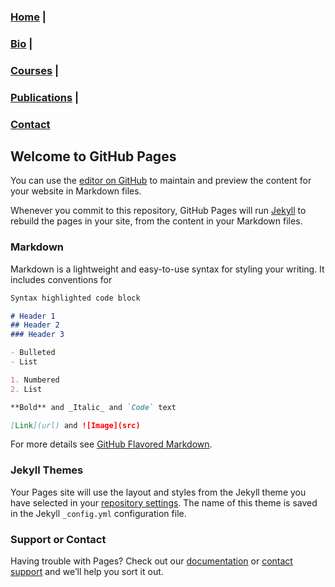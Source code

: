 <nav>
  <h3><a href="/html/">Home</a>  |</h3>
  <h3><a href="/css/">Bio</a> | </h3>
  <h3><a href="/js/">Courses</a> | </h3>
  <h3><a href="/publications/">Publications</a> | </h3>
  <h3><a href="/jquery/">Contact</a> </h3>
</nav>

## Welcome to GitHub Pages

You can use the [editor on GitHub](https://github.com/jahic/jahic.github.io/edit/master/index.md) to maintain and preview the content for your website in Markdown files.

Whenever you commit to this repository, GitHub Pages will run [Jekyll](https://jekyllrb.com/) to rebuild the pages in your site, from the content in your Markdown files.

### Markdown

Markdown is a lightweight and easy-to-use syntax for styling your writing. It includes conventions for

```markdown
Syntax highlighted code block

# Header 1
## Header 2
### Header 3

- Bulleted
- List

1. Numbered
2. List

**Bold** and _Italic_ and `Code` text

[Link](url) and ![Image](src)
```

For more details see [GitHub Flavored Markdown](https://guides.github.com/features/mastering-markdown/).

### Jekyll Themes

Your Pages site will use the layout and styles from the Jekyll theme you have selected in your [repository settings](https://github.com/jahic/jahic.github.io/settings). The name of this theme is saved in the Jekyll `_config.yml` configuration file.

### Support or Contact

Having trouble with Pages? Check out our [documentation](https://help.github.com/categories/github-pages-basics/) or [contact support](https://github.com/contact) and we’ll help you sort it out.
